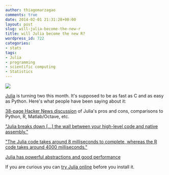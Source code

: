 ```yaml
---
author: thiagomarzagao
comments: true
date: 2014-02-01 21:31:28+00:00
layout: post
slug: will-julia-become-the-new-r
title: will Julia become the new R?
wordpress_id: 722
categories:
- stats
tags:
- Julia
- programming
- scientific computing
- Statistics
---
```


[![](http://i.imgur.com/ePG8bkI.png?2)](http://imgur.com/ePG8bkI)

[Julia](http://julialang.org/blog/2012/02/why-we-created-julia/) is turning two this month. It's supposed to be as fast as C and as easy as Python. Here's what people have been saying about it:

[38-page Hacker News discussion](https://news.ycombinator.com/item?id=7109982) of Julia's pros and cons, comparisons to Python, R, Matlab/Octave, etc.

["Julia breaks down [...] the wall between your high-level code and native assembly."](http://www.evanmiller.org/why-im-betting-on-julia.html)

["The Julia code takes around 8 milliseconds to complete, whereas the R code takes around 4000 milliseconds."](http://www.johnmyleswhite.com/notebook/2012/03/31/julia-i-love-you/)

[Julia has powerful abstractions and good performance](http://assoc.tumblr.com/post/71454527084/cool-things-you-can-do-in-julia)

If you are curious you can [try Julia online](http://forio.com/julia/repl/) before you install it.
